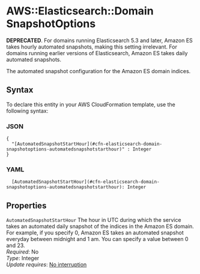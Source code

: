 # AWS::Elasticsearch::Domain SnapshotOptions<a name="aws-properties-elasticsearch-domain-snapshotoptions"></a>

**DEPRECATED**\. For domains running Elasticsearch 5\.3 and later, Amazon ES takes hourly automated snapshots, making this setting irrelevant\. For domains running earlier versions of Elasticsearch, Amazon ES takes daily automated snapshots\.

The automated snapshot configuration for the Amazon ES domain indices\.

## Syntax<a name="aws-properties-elasticsearch-domain-snapshotoptions-syntax"></a>

To declare this entity in your AWS CloudFormation template, use the following syntax:

### JSON<a name="aws-properties-elasticsearch-domain-snapshotoptions-syntax.json"></a>

```
{
  "[AutomatedSnapshotStartHour](#cfn-elasticsearch-domain-snapshotoptions-automatedsnapshotstarthour)" : Integer
}
```

### YAML<a name="aws-properties-elasticsearch-domain-snapshotoptions-syntax.yaml"></a>

```
  [AutomatedSnapshotStartHour](#cfn-elasticsearch-domain-snapshotoptions-automatedsnapshotstarthour): Integer
```

## Properties<a name="aws-properties-elasticsearch-domain-snapshotoptions-properties"></a>

`AutomatedSnapshotStartHour`  <a name="cfn-elasticsearch-domain-snapshotoptions-automatedsnapshotstarthour"></a>
The hour in UTC during which the service takes an automated daily snapshot of the indices in the Amazon ES domain\. For example, if you specify 0, Amazon ES takes an automated snapshot everyday between midnight and 1 am\. You can specify a value between 0 and 23\.  
*Required*: No  
*Type*: Integer  
*Update requires*: [No interruption](https://docs.aws.amazon.com/AWSCloudFormation/latest/UserGuide/using-cfn-updating-stacks-update-behaviors.html#update-no-interrupt)